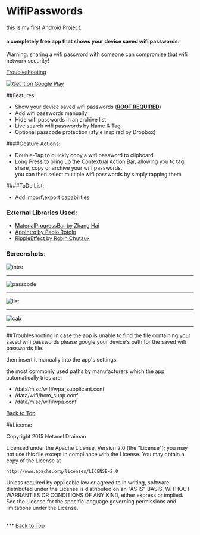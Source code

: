 # WifiPasswords

this is my first Android Project.

#### a completely free app that shows your device saved wifi passwords.


Warning: sharing a wifi password with someone can compromise that wifi network security!

<a href="#troubleshooting">Troubleshooting</a>

<a href="https://play.google.com/store/apps/details?id=com.gmail.ndrdevelop.wifipasswords" target="_blank">
  <img alt="Get it on Google Play"
       src="https://developer.android.com/images/brand/en_generic_rgb_wo_45.png" />
</a>

##Features:
- Show your device saved wifi passwords (<u><b>ROOT REQUIRED</b></u>) 
- Add wifi passwords manually
- Hide wifi passwords in an archive list.
- Live search wifi passwords by Name & Tag.
- Optional passcode protection (style inspired by Dropbox)


####Gesture Actions:
- Double-Tap to quickly copy a wifi password to clipboard
- Long Press to bring up the Contextual Action Bar, allowing you to tag, share, copy or archive your wifi passwords.
</br>you can then select multiple wifi passwords by simply tapping them

####ToDo List:
- Add import\export capabilities

### External Libraries Used:

- <a href="https://github.com/DreaminginCodeZH/MaterialProgressBar">MaterialProgressBar by Zhang Hai</a>
- <a href="https://github.com/PaoloRotolo/AppIntro">AppIntro by Paolo Rotolo</a>
- <a href="https://github.com/traex/RippleEffect">RippleEffect by Robin Chutaux</a>

### Screenshots:

![intro](/intro.png)
***
![passcode](/passcode.png)
***
![list](/list.png)
***
![cab](/cab.png)
***

##Troubleshooting
In case the app is unable to find the file containing your saved wifi passwords please google your device's path for the saved wifi passwords file.

then insert it manually into the app's settings.

the most commonly used paths by manufacturers which the app automatically tries are: 
- /data/misc/wifi/wpa_supplicant.conf
- /data/wifi/bcm_supp.conf
- /data/misc/wifi/wpa.conf


<a href="#wifipasswords">Back to Top</a>

##License

Copyright 2015 Netanel Draiman

Licensed under the Apache License, Version 2.0 (the "License");
you may not use this file except in compliance with the License.
You may obtain a copy of the License at

    http://www.apache.org/licenses/LICENSE-2.0

Unless required by applicable law or agreed to in writing, software
distributed under the License is distributed on an "AS IS" BASIS,
WITHOUT WARRANTIES OR CONDITIONS OF ANY KIND, either express or implied.
See the License for the specific language governing permissions and
limitations under the License.


</br>
***
<a href="#wifipasswords">Back to Top</a>
